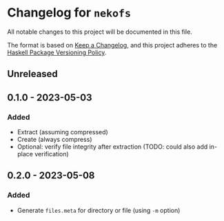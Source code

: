 # Changelog for `nekofs`

All notable changes to this project will be documented in this file.

The format is based on [Keep a Changelog](https://keepachangelog.com/en/1.0.0/),
and this project adheres to the
[Haskell Package Versioning Policy](https://pvp.haskell.org/).

## Unreleased

## 0.1.0 - 2023-05-03

### Added

- Extract (assuming compressed)
- Create (always compress)
- Optional: verify file integrity after extraction (TODO: could also add in-place verification)

## 0.2.0 - 2023-05-08

### Added

- Generate `files.meta` for directory or file (using `-m` option)

